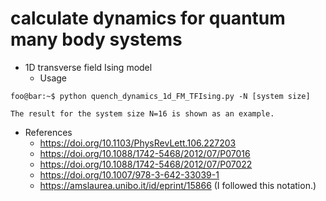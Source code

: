 # calculate dynamics for quantum many body systems

* 1D transverse field Ising model
  * Usage
```console
foo@bar:~$ python quench_dynamics_1d_FM_TFIsing.py -N [system size]
```
    The result for the system size N=16 is shown as an example.
  * References
    * https://doi.org/10.1103/PhysRevLett.106.227203
    * https://doi.org/10.1088/1742-5468/2012/07/P07016
    * https://doi.org/10.1088/1742-5468/2012/07/P07022
    * https://doi.org/10.1007/978-3-642-33039-1
    * https://amslaurea.unibo.it/id/eprint/15866 (I followed this notation.)
